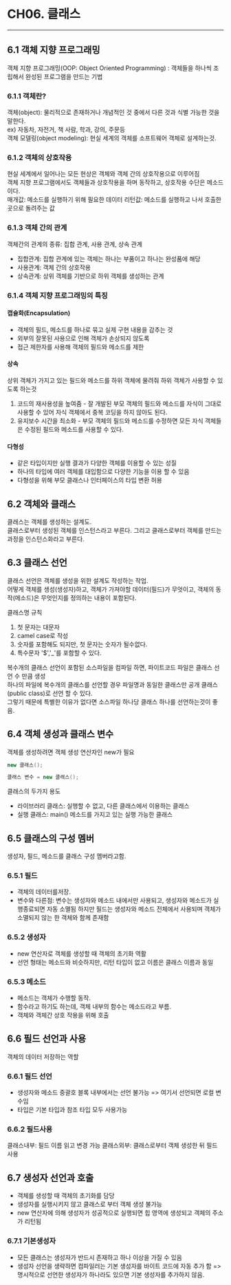 # CH06. 클래스
***

## 6.1 객체 지향 프로그래밍
객체 지향 프로그래밍(OOP: Object Oriented Programming) : 객체들을 하나씩 조립해서 완성된 프로그램을 만드는 기법

### 6.1.1 객체란? 
객체(object): 물리적으로 존재하거나 개념적인 것 중에서 다른 것과 식별 가능한 것을 말한다.  
ex) 자동차, 자전거, 책 사람, 학과, 강의, 주문등  
객체 모델링(object modeling): 현실 세계의 객체를 소프트웨어 객체로 설계하는것.  

### 6.1.2 객체의 상호작용
현실 세계에서 일어나는 모든 현상은 객체와 객체 간의 상호작용으로 이루어짐  
객체 지향 프로그램에서도 객체들과 상호작용을 하며 동작하고, 상호작용 수단은 메소드이다.  
매개값: 메소드를 실행하기 위해 필요한 데이터
리턴값: 메소드를 실행하고 나서 호출한 곳으로 돌려주는 값

### 6.1.3 객체 간의 관계
객체간의 관계의 종류: 집합 관계, 사용 관계, 상속 관계  

- 집합관계: 집합 관계에 있는 객체는 하나는 부품이고 하나는 완성품에 해당
- 사용관계: 객체 간의 상호작용
- 상속관계: 상위 객체를 기반으로 하위 객체를 생성하는 관계

### 6.1.4 객체 지향 프로그래밍의 특징
#### 캡슐화(Encapsulation)

- 객체의 필드, 메소드를 하나로 묶고 실제 구현 내용을 감추는 것  
- 외부의 잘못된 사용으로 인해 객체가 손상되지 않도록
- 접근 제한자를 사용해 객체의 필드와 메소드를 제한

#### 상속
상위 객체가 가지고 있는 필드와 메소드를 하위 객체에 물려줘 하위 객체가 사용할 수 있도록 하는것
1. 코드의 재사용성을 높여줌 - 잘 개발된 부모 객체의 필드와 메소드를 자식이 그대로 사용할 수 있어 자식 객체에서 중복 코딩을 하지 않아도 된다.
2. 유지보수 시간을 최소화 - 부모 객체의 필드와 메소드를 수정하면 모든 자식 객체들은 수정된 필드와 메소드를 사용할 수 있다.

#### 다형성

- 같은 타입이지만 실행 결과가 다양한 객체를 이용할 수 있는 성질
- 하나의 타입에 여러 객체를 대입함으로 다양한 기능을 이용 할 수 있음
- 다형성을 위해 부모 클래스나 인터페이스의 타입 변환 허용


## 6.2 객체와 클래스
클래스는 객체를 생성하는 설계도.  
클래스로부터 생성된 객체를 인스턴스라고 부른다. 그리고 클래스로부터 객체를 만드는 과정을 인스턴스화라고 부른다.  

## 6.3 클래스 선언
클래스 선언은 객체를 생성을 위한 설계도 작성하는 작업.  
어떻게 객체를 생성(생성자)하고, 객체가 가져야할 데이터(필드)가 무엇이고, 객체의 동작(메소드)은 무엇인지를 정의하는 내용이 포함된다.  

클래스명 규칙
1. 첫 문자는 대문자
2. camel case로 작성
3. 숫자를 포함해도 되지만, 첫 문자는 숫자가 될수없다.
4. 특수문자 '$','_'를 포함할 수 있다.

복수개의 클래스 선언이 포함된 소스파일을 컴파일 하면, 파이트코드 파일은 클래스 선언 수 만큼 생성  
하나의 파일에 복수개의 클래스를 선언할 경우 파일명과 동일한 클래스만 공개 클래스(public class)로 선언 할 수 있다.  
그렇기 때문에 특별한 이유가 없다면 소스파일 하나당 클래스 하나를 선언하는것이 좋음.

## 6.4 객체 생성과 클래스 변수
객체를 생성하려면 객체 생성 연산자인 new가 필요
```java
new 클래스();

클래스 변수 = new 클래스();
```

클래스의 두가지 용도

- 라이브러리 클래스: 실행할 수 없고, 다른 클래스에서 이용하는 클래스
- 실행 클래스: main() 메소드를 가지고 있는 실행 가능한 클래스

## 6.5 클래스의 구성 멤버
생성자, 필드, 메소드를 클래스 구성 멤버라고함.

### 6.5.1 필드

- 객체의 데이터를저장.
- 변수와 다른점: 변수는 생성자와 메소드 내에서만 사용되고, 생성자와 메소드가 실행종료되면 자동 소멸됨 하지만 필드는 
생성자와 메소드 전체에서 사용되며 객체가 소멸되지 않는 한 객체와 함께 존재함

### 6.5.2 생성자

- new 연산자로 객체를 생성할 때 객체의 초기화 역활
- 선언 형태는 메소드와 비슷하지만, 리턴 타입이 없고 이름은 클래스 이름과 동일

### 6.5.3 메소드

- 메소드는 객체가 수행할 동작.
- 함수라고 하기도 하는데, 객체 내부의 함수는 메소드라고 부름.
- 객체와 객체간 상호 작용을 위해 호출

## 6.6 필드 선언과 사용
객체의 데이터 저장하는 역할

### 6.6.1 필드 선언

- 생성자와 메소드 중괄호 블록 내부에서는 선언 불가능 => 여기서 선언되면 로컬 변수임
- 타입은 기본 타입과 참조 타입 모두 사용가능

### 6.6.2 필드사용

클래스내부: 필드 이름 읽고 변경 가능
클래스외부: 클래스로부터 객체 생성한 뒤 필드 사용

## 6.7 생성자 선언과 호출

- 객체를 생성할 때 객체의 초기화를 담당
- 생성자를 실행시키지 않고 클래스로 부터 객체 생성 불가능
- new 연산자에 의해 생성자가 성공적으로 실행되면 힙 영역에 생성되고 객체의 주소가 리턴됨

### 6.7.1 기본생성자

- 모든 클래스는 생성자가 반드시 존재하고 하나 이상을 가질 수 있음
- 생성자 선언을 생략하면 컴파일러는 기본 생성자를 바이트 코드에 자동 추가 함 => 명시적으로 선언한 생성자가 하나라도 있으면 기본 생성자를 추가하지 않음.
